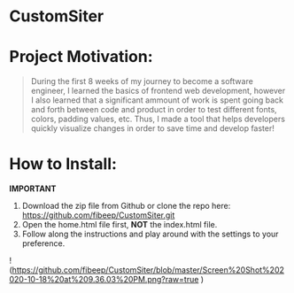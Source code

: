 # CustomSiter
# Project Motivation:
> During the first 8 weeks of my journey to become a software engineer,
> I learned the basics of frontend web development, however I also learned
> that a significant ammount of work is spent going back and forth between
> code and product in order to test different fonts, colors, padding values, etc.
> Thus, I made a tool that helps developers quickly visualize changes in order
> to save time and develop faster!
# How to Install:
**IMPORTANT**
  1) Download the zip file from Github or clone the repo here: https://github.com/fibeep/CustomSiter.git
  2) Open the home.html file first, **NOT** the index.html file.
  3) Follow along the instructions and play around with the settings to your preference.

!(https://github.com/fibeep/CustomSiter/blob/master/Screen%20Shot%202020-10-18%20at%209.36.03%20PM.png?raw=true )
